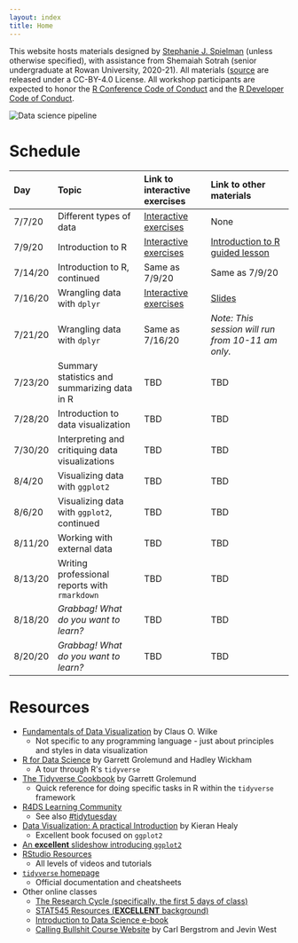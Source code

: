 ```yaml
---
layout: index
title: Home
---
```


This website hosts materials designed by [Stephanie J. Spielman](https://spielmanlab.github.io) (unless otherwise specified), with assistance from Shemaiah Sotrah (senior undergraduate at Rowan University, 2020-21). All materials ([source](https://github.com/sjspielman/cb2r-ds-summer2020/) are released under a CC-BY-4.0 License. All workshop participants are expected to honor the [R Conference Code of Conduct](https://www.r-project.org/coc.html) and the [R Developer Code of Conduct](https://www.contributor-covenant.org/version/2/0/code_of_conduct/).

![Data science pipeline](https://d33wubrfki0l68.cloudfront.net/571b056757d68e6df81a3e3853f54d3c76ad6efc/32d37/diagrams/data-science.png)


# Schedule

| Day | Topic | Link to interactive exercises | Link to other materials |
|:------|:----|:------------------------------|:------------------------|
| 7/7/20  | Different types of data |  [Interactive exercises](https://sjspielman.shinyapps.io/intro_data/)| None |
| 7/9/20  | Introduction to R |  [Interactive exercises](https://sjspielman.shinyapps.io/intro_to_r/)| [Introduction to R guided lesson](http://htmlpreview.github.io/?https://github.com/sjspielman/cb2r-ds-summer2020/blob/master/resources/introduction_to_R.html) |
| 7/14/20 | Introduction to R, continued |  Same as 7/9/20| Same as 7/9/20 |
| 7/16/20 | Wrangling data with `dplyr` | [Interactive exercises](https://sjspielman.shinyapps.io/intro_dplyr/)| [Slides](https://github.com/sjspielman/cb2r-ds-summer2020/blob/master/resources/introduction_to_dplyr.pdf) |
| 7/21/20 | Wrangling data with `dplyr` | Same as 7/16/20 | *Note: This session will run from 10-11 am only.* | 
| 7/23/20 | Summary statistics and summarizing data in R | TBD| TBD |
| 7/28/20 | Introduction to data visualization  | TBD | TBD |
| 7/30/20 | Interpreting and critiquing data visualizations | TBD| TBD |
| 8/4/20  | Visualizing data with `ggplot2` | TBD| TBD |
| 8/6/20  | Visualizing data with `ggplot2`, continued | TBD| TBD |
| 8/11/20 | Working with external data | TBD| TBD |
| 8/13/20 | Writing professional reports with `rmarkdown` | TBD| TBD |
| 8/18/20 | *Grabbag! What do you want to learn?*  | TBD| TBD |
| 8/20/20 | *Grabbag! What do you want to learn?* | TBD| TBD |


# Resources

+ [Fundamentals of Data Visualization](https://serialmentor.com/dataviz/) by Claus O. Wilke
  + Not specific to any programming language - just about principles and styles in data visualization
+ [R for Data Science](https://r4ds.had.co.nz/) by Garrett Grolemund and Hadley Wickham
  + A tour through R's `tidyverse`
+ [The Tidyverse Cookbook](https://rstudio-education.github.io/tidyverse-cookbook/index.html) by Garrett Grolemund
  + Quick reference for doing specific tasks in R within the `tidyverse` framework
+ [R4DS Learning Community](https://www.rfordatasci.com/)
  + See also [#tidytuesday](https://twitter.com/thomas_mock/status/1280174453410934784)
+ [Data Visualization: A practical Introduction](https://socviz.co/) by Kieran Healy
  + Excellent book focused on `ggplot2`
+ [An **excellent** slideshow introducing `ggplot2`](https://pkg.garrickadenbuie.com/trug-ggplot2/#1)
+ [RStudio Resources](https://resources.rstudio.com/)
  + All levels of videos and tutorials
+ [`tidyverse` homepage](https://www.tidyverse.org/)
  + Official documentation and cheatsheets
+ Other online classes
  + [The Research Cycle (specifically, the first 5 days of class)](https://rgup.gitlab.io/research_cycle/index.html)
  + [STAT545 Resources (**EXCELLENT** background)](https://stat545.com/)
  + [Introduction to Data Science e-book](https://rafalab.github.io/dsbook/)
  + [Calling Bullshit Course Website](https://callingbullshit.org/) by Carl Bergstrom and Jevin West




